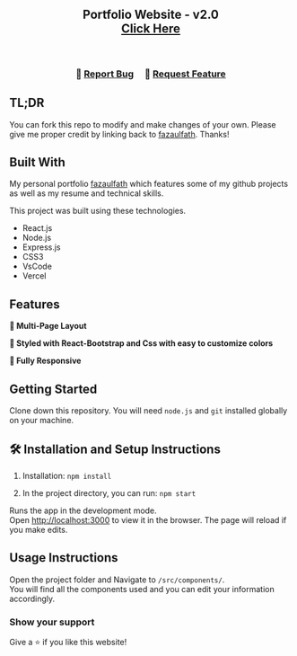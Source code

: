 <h2 align="center">
  Portfolio Website - v2.0<br/>
  <a href="https://fazaulfath.netlify.app/" target="_blank">Click Here</a>
</h2>

<br/>

<h3 align="center">
    🔹
    <a href="https://github.com/fazaulfath/Portfolio/issues">Report Bug</a> &nbsp; &nbsp;
    🔹
    <a href="https://github.com/fazaulfath/Portfolio/issues">Request Feature</a>
</h3>

## TL;DR

You can fork this repo to modify and make changes of your own. Please give me proper credit by linking back to [fazaulfath](https://github.com/fazaulfath/Portfolio). Thanks!

## Built With

My personal portfolio <a href="https://fazaulfath.netlify.app/" target="_blank">fazaulfath</a> which features some of my github projects as well as my resume and technical skills.<br/>

This project was built using these technologies.

- React.js
- Node.js
- Express.js
- CSS3
- VsCode
- Vercel

## Features

**📖 Multi-Page Layout**

**🎨 Styled with React-Bootstrap and Css with easy to customize colors**

**📱 Fully Responsive**

## Getting Started

Clone down this repository. You will need `node.js` and `git` installed globally on your machine.

## 🛠 Installation and Setup Instructions

1. Installation: `npm install`

2. In the project directory, you can run: `npm start`

Runs the app in the development mode.\
Open [http://localhost:3000](http://localhost:3000) to view it in the browser.
The page will reload if you make edits.

## Usage Instructions

Open the project folder and Navigate to `/src/components/`. <br/>
You will find all the components used and you can edit your information accordingly.

### Show your support

Give a ⭐ if you like this website!

